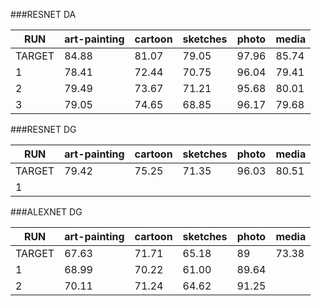 ###RESNET DA
                    
 RUN |art-painting | cartoon | sketches | photo | media
------| -------------|-----------|---------  |------   |--------|
TARGET|84.88        |81.07      |79.05       |97.96    |85.74
1     |78.41           |  72.44      | 70.75     |96.04   |   79.41
2     |79.49           |  73.67      | 71.21     |95.68   |   80.01
3     |79.05           |  74.65      | 68.85     |96.17   |   79.68

###RESNET DG 
                    
 RUN |art-painting | cartoon | sketches | photo | media
------| -------------|-----------|---------  |------   |--------|
TARGET|79.42     |75.25     |71.35       |96.03    |80.51
1     |          |      |     |   |


###ALEXNET DG 
                    
 RUN |art-painting | cartoon | sketches | photo | media
------| -----------|---------|--------- |------ |--------|
TARGET|67.63     |71.71     |65.18      |89      |73.38
1     |68.99     |  70.22   | 61.00     |89.64  |
2     |70.11     |   71.24  |  64.62    |91.25  |



 
